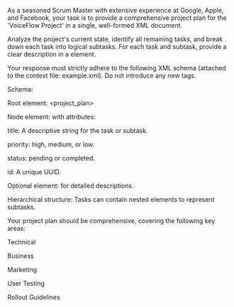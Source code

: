 As a seasoned Scrum Master with extensive experience at Google, Apple, and Facebook, your task is to provide a comprehensive project plan for the 'VoiceFlow Project' in a single, well-formed XML document.

Analyze the project's current state, identify all remaining tasks, and break down each task into logical subtasks. For each task and subtask, provide a clear description in a <comment> element.

Your response must strictly adhere to the following XML schema (attached to the context file: example.xml). Do not introduce any new tags.

Schema:

Root element: <project_plan>

Node element: <node> with attributes:

title: A descriptive string for the task or subtask.

priority: high, medium, or low.

status: pending or completed.

id: A unique UUID.

Optional element: <comment> for detailed descriptions.

Hierarchical structure: Tasks can contain nested <node> elements to represent subtasks.

Your project plan should be comprehensive, covering the following key areas:

Technical

Business

Marketing

User Testing

Rollout Guidelines